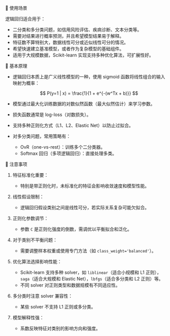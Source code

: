 📌 使用场景

逻辑回归适合用于：

- 二分类和多分类问题，如信用风险评估、疾病诊断、文本分类等。
- 需要对结果进行概率预测，并且希望模型结果易于解释。
- 特征数不算特别大，数据线性可分或近似线性可分的情况。
- 希望快速建立基准模型，或者作为复杂模型的基础组件。
- 适用于大规模数据，Scikit-learn 实现支持多种优化算法，可扩展性好。

📌 基本原理

- 逻辑回归本质上是广义线性模型的一种，使用 sigmoid 函数将线性组合的输入映射为概率：

  $$
  P(y=1 | x) = \frac{1}{1 + e^{-(w^Tx + b)}}
  $$

- 模型通过最大化训练数据的对数似然函数（最大似然估计）来学习参数。

- 损失函数通常是 log-loss（对数损失）。

- 支持多种正则化方式（L1、L2、Elastic Net）以防止过拟合。

- 对多分类问题，常用策略有：

  - OvR（one-vs-rest）：训练多个二分类器。
  - Softmax 回归（多项逻辑回归）：直接处理多类。

📌 注意事项

1. 特征标准化重要：

   - 特别是带正则化时，未标准化的特征会影响收敛速度和模型性能。

2. 线性假设限制：

   - 逻辑回归假设类别之间是线性可分，若实际关系复杂可能欠拟合。

3. 正则化参数调节：

   - 参数 `C` 是正则化强度的倒数，需调优以平衡拟合和泛化。

4. 对于类别不平衡问题：

   - 需要调整样本权重或使用专门方法（如 `class_weight='balanced'`）。

5. 优化算法选择影响性能：

   - Scikit-learn 支持多种 solver，如 `liblinear`（适合小规模和 L1 正则），`saga`（适合大规模和 Elastic Net），`lbfgs`（适合多分类和 L2 正则）等。
   - 不同 solver 对正则类型和数据规模有不同适应性。

6. 多分类时注意 solver 兼容性：

   - 某些 solver 不支持 L1 正则或多分类。

7. 模型解释性强：

   - 系数反映特征对类别的影响方向和强度。
